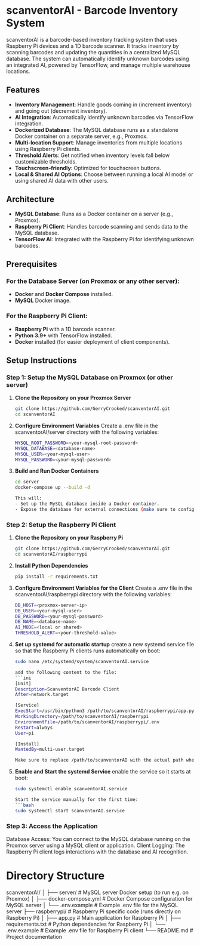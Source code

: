 # scanventorAI - Barcode Inventory System

scanventorAI is a barcode-based inventory tracking system that uses Raspberry Pi devices and a 1D barcode scanner. It tracks inventory by scanning barcodes and updating the quantities in a centralized MySQL database. The system can automatically identify unknown barcodes using an integrated AI, powered by TensorFlow, and manage multiple warehouse locations.

## Features
- **Inventory Management**: Handle goods coming in (increment inventory) and going out (decrement inventory).
- **AI Integration**: Automatically identify unknown barcodes via TensorFlow integration.
- **Dockerized Database**: The MySQL database runs as a standalone Docker container on a separate server, e.g., Proxmox.
- **Multi-location Support**: Manage inventories from multiple locations using Raspberry Pi clients.
- **Threshold Alerts**: Get notified when inventory levels fall below customizable thresholds.
- **Touchscreen-friendly**: Optimized for touchscreen buttons.
- **Local & Shared AI Options**: Choose between running a local AI model or using shared AI data with other users.

## Architecture

- **MySQL Database**: Runs as a Docker container on a server (e.g., Proxmox).
- **Raspberry Pi Client**: Handles barcode scanning and sends data to the MySQL database.
- **TensorFlow AI**: Integrated with the Raspberry Pi for identifying unknown barcodes.

## Prerequisites

### For the Database Server (on Proxmox or any other server):
- **Docker** and **Docker Compose** installed.
- **MySQL** Docker image.

### For the Raspberry Pi Client:
- **Raspberry Pi** with a 1D barcode scanner.
- **Python 3.9+** with TensorFlow installed.
- **Docker** installed (for easier deployment of client components).

## Setup Instructions

### Step 1: Setup the MySQL Database on Proxmox (or other server)

1. **Clone the Repository on your Proxmox Server**
   ```bash
   git clone https://github.com/GerryCrooked/scanventorAI.git
   cd scanventorAI


2. **Configure Environment Variables**
   Create a .env file in the scanventorAI/server directory with the following variables:
   ```bash
   MYSQL_ROOT_PASSWORD=<your-mysql-root-password>
   MYSQL_DATABASE=<database-name>
   MYSQL_USER=<your-mysql-user>
   MYSQL_PASSWORD=<your-mysql-password>

3. **Build and Run Docker Containers**
   ```bash
   cd server
   docker-compose up --build -d

   This will:
   - Set up the MySQL database inside a Docker container.
   - Expose the database for external connections (make sure to configure firewall settings).

### Step 2: Setup the Raspberry Pi Client

1. **Clone the Repository on your Raspberry Pi**
   ```bash
   git clone https://github.com/GerryCrooked/scanventorAI.git
   cd scanventorAI/raspberrypi

2. **Install Python Dependencies**
   ```bash
   pip install -r requirements.txt

3. **Configure Environment Variables for the Client**
   Create a .env file in the scanventorAI/raspberrypi directory with the following variables:
   ```bash
   DB_HOST=<proxmox-server-ip>
   DB_USER=<your-mysql-user>
   DB_PASSWORD=<your-mysql-password>
   DB_NAME=<database-name>
   AI_MODE=<local or shared>
   THRESHOLD_ALERT=<your-threshold-value>
   
4. **Set up systemd for automatic startup**
   create a new systemd service file so that the Raspberry Pi clients runs automatically on boot:
   ```bash
   sudo nano /etc/systemd/system/scanventorAI.service

   add the following content to the file:
   ```ini
   [Unit]
   Description=ScanventorAI Barcode Client
   After=network.target
   
   [Service]
   ExecStart=/usr/bin/python3 /path/to/scanventorAI/raspberrypi/app.py
   WorkingDirectory=/path/to/scanventorAI/raspberrypi
   EnvironmentFile=/path/to/scanventorAI/raspberrypi/.env
   Restart=always
   User=pi
   
   [Install]
   WantedBy=multi-user.target

   Make sure to replace /path/to/scanventorAI with the actual path where you cloned the repository.

5. **Enable and Start the systemd Service**
   enable the service so it starts at boot:
   ```bash
   sudo systemctl enable scanventorAI.service

   Start the service manually for the first time:
   ```bash
   sudo systemctl start scanventorAI.service


### Step 3: Access the Application
Database Access: You can connect to the MySQL database running on the Proxmox server using a MySQL client or application.
Client Logging: The Raspberry Pi client logs interactions with the database and AI recognition.


# Directory Structure
scanventorAI/
│
├── server/                  # MySQL server Docker setup (to run e.g. on Proxmox)
│   ├── docker-compose.yml   # Docker Compose configuration for MySQL server
│   └── .env.example         # Example .env file for the MySQL server
├── raspberrypi/             # Raspberry Pi specific code (runs directly on Raspberry Pi)
│   ├── app.py               # Main application for Raspberry Pi
│   ├── requirements.txt     # Python dependencies for Raspberry Pi
│   └── .env.example         # Example .env file for Raspberry Pi client
└── README.md                # Project documentation


